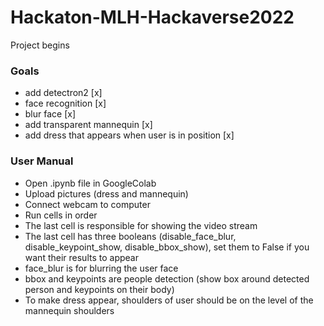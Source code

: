 # Hackaton-MLH-Hackaverse2022

<p> Project begins </p>

<h3> Goals </h3>
<ul>
<li> add detectron2 [x]</li>
<li> face recognition [x]</li>
<li> blur face [x]</li>
<li> add transparent mannequin [x]</li> 
<li> add dress that appears when user is in position [x]</li> 
</ul>

<h3> User Manual </h3>
<ul>
<li> Open .ipynb file in GoogleColab</li>
<li> Upload pictures (dress and mannequin)</li>
<li> Connect webcam to computer</li>
<li> Run cells in order</li> 
<li> The last cell is responsible for showing the video stream</li> 
 <li> The last cell has three booleans (disable_face_blur, disable_keypoint_show, disable_bbox_show), set them to False if you want their results to appear</li> 
<li>face_blur is for blurring the user face</li>
<li>bbox and keypoints are people detection (show box around detected person and keypoints on their body)</li>
<li> To make dress appear, shoulders of user should be on the level of the mannequin shoulders</li> 
</ul>
